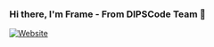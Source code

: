 ### Hi there, I'm Frame - From DIPSCode Team 👋

[![Website](https://img.shields.io/website?label=DISCORD&style=for-the-badge&url=https://discord.gg/jTmpeQNBxH)](https://discord.gg/jTmpeQNBxH)
